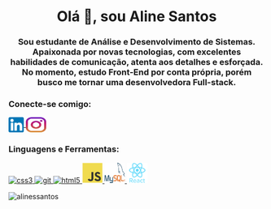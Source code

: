 <h1 align = "center"> Olá 👋, sou Aline Santos </h1>
    <h3 align = "center"> Sou estudante de Análise e Desenvolvimento de Sistemas. Apaixonada por novas tecnologias, com excelentes habilidades de comunicação, atenta aos detalhes e esforçada. No momento, estudo Front-End por conta própria, porém busco me tornar uma desenvolvedora Full-stack. </h3>

   <h3 align = "left"> Conecte-se comigo: </h3>
    <p align = "left">
    <a href = "https://linkedin.com/in/alines-santos" target = "blank"> <img align = "center" src = "Imgs/linkedin.png"alt =" alines-santos "height =" 30 " width ="">
    <a href = "https://www.instagram.com/__a.line/" target="blank"> <img align = "center" src = "Imgs/instagram.png"alt =" __ a.line "height =" 30 "width =" 40 "/> </a>
    </p></a>

   <h3 align =" left "> Linguagens e Ferramentas: </h3>
        <p align = "left"> <a href="https://www.w3schools.com/css/" target="_blank"> <img src ="https://raw.githubusercontent.com/devicons/devicon /master/icons/css3/css3-original-wordmark.svg "alt =" css3 "width =" 40 "height =" 40 "/> </a> 
<a href =" https://git-scm.com / "target =" _ blank "> <img src ="https://www.vectorlogo.zone/logos/git-scm/git-scm-icon.svg" alt =" git "width =" 40 "height =" 40 "> </a> 
<a href="https://www.w3.org/html/" target="_blank"> <img src ="https://raw.githubusercontent.com/devicons/devicon /master/icons/html5/html5-original-wordmark.svg "alt ="html5 "width =" 40 "height =" 40 "> </a> 
            <a href="https://developer.mozilla.org/en-US/docs/Web/JavaScript" target="_blank"> <img src = "https://raw.githubusercontent.com/devicons/devicon/master/icons/javascript/javascript-original.svg" alt = "javascript" width = "40" height = "40"> </a>
            <a href="https://www.mysql.com/" target="_blank"> <img src = "Imgs/mysql.png"alt =" mysql "width =" 40 "height =" 40 "/> </a>
            <a href="https://reactjs.org/" target="_blank"> <img src = "https://raw.githubusercontent.com/devicons/devicon/master/icons/react/react-original-wordmark.svg" alt = "react" width = "40" height = "40"> </a> </p>

   <p> <img align = "center" src = "https://github-readme-stats.vercel.app/api/top-langs?username=alinessantos&show_icons=true&locale=en&layout=compact" alt = "alinessantos"> </p>
